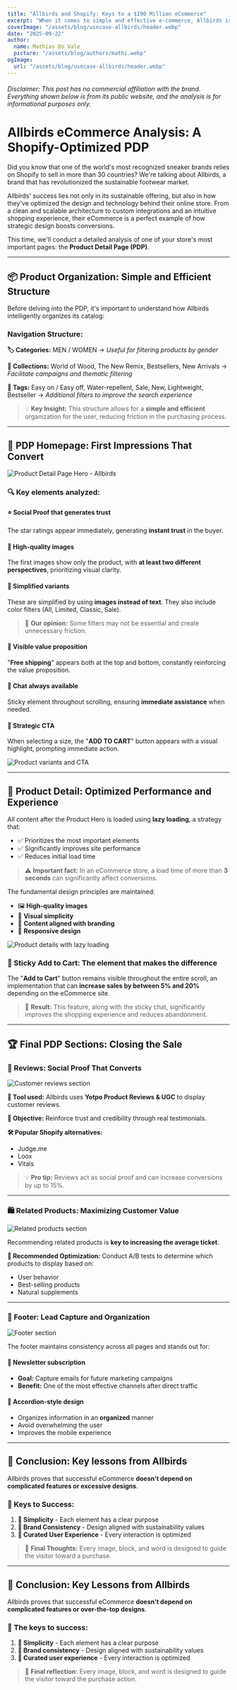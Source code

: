 ```yaml
---
title: "Allbirds and Shopify: Keys to a $190 Million eCommerce"
excerpt: "When it comes to simple and effective e-commerce, Allbirds is a clear benchmark. Its store, built on Shopify, combines minimalist design with a frictionless shopping experience."
coverImage: "/assets/blog/usecase-allbirds/header.webp"
date: "2025-09-22"
author:
  name: Mathias Do Vale
  picture: "/assets/blog/authors/mathi.webp"
ogImage:
  url: "/assets/blog/usecase-allbirds/header.webp"
---
```

###### Disclaimer: This post has no commercial affiliation with the brand. Everything shown below is from its public website, and the analysis is for informational purposes only.
# Allbirds eCommerce Analysis: A Shopify-Optimized PDP
Did you know that one of the world's most recognized sneaker brands relies on Shopify to sell in more than 30 countries? We're talking about Allbirds, a brand that has revolutionized the sustainable footwear market.

Allbirds' success lies not only in its sustainable offering, but also in how they've optimized the design and technology behind their online store. From a clean and scalable architecture to custom integrations and an intuitive shopping experience, their eCommerce is a perfect example of how strategic design boosts conversions.

This time, we'll conduct a detailed analysis of one of your store's most important pages: the **Product Detail Page (PDP)**.

---

## 📦 Product Organization: Simple and Efficient Structure

Before delving into the PDP, it's important to understand how Allbirds intelligently organizes its catalog:

### Navigation Structure:

**🏷️ Categories:** MEN / WOMEN 
→ *Useful for filtering products by gender*

**📂 Collections:** World of Wood, The New Remix, Bestsellers, New Arrivals 
→ *Facilitate campaigns and thematic filtering*

**🔖 Tags:** Easy on / Easy off, Water-repellent, Sale, New, Lightweight, Bestseller 
→ *Additional filters to improve the search experience*

> 💡 **Key Insight:** This structure allows for a **simple and efficient** organization for the user, reducing friction in the purchasing process.

---

## 🎯 PDP Homepage: First Impressions That Convert

![Product Detail Page Hero - Allbirds](/assets/blog/usecase-allbirds/1.webp)

### 🔍 Key elements analyzed:

#### ⭐ **Social Proof that generates trust**
The star ratings appear immediately, generating **instant trust** in the buyer.

#### 📸 **High-quality images**
The first images show only the product, with **at least two different perspectives**, prioritizing visual clarity.

#### 🎨 **Simplified variants**
These are simplified by using **images instead of text**. They also include color filters (All, Limited, Classic, Sale).

> 💭 **Our opinion:** Some filters may not be essential and create unnecessary friction.

#### 🚚 **Visible value proposition**
"**Free shipping**" appears both at the top and bottom, constantly reinforcing the value proposition.

#### 💬 **Chat always available**
Sticky element throughout scrolling, ensuring **immediate assistance** when needed.

#### 🛒 **Strategic CTA**
When selecting a size, the "**ADD TO CART**" button appears with a visual highlight, prompting immediate action.

![Product variants and CTA](/assets/blog/usecase-allbirds/2.webp)

---

## 🚀 Product Detail: Optimized Performance and Experience

All content after the Product Hero is loaded using **lazy loading**, a strategy that:

- ✅ Prioritizes the most important elements
- ✅ Significantly improves site performance
- ✅ Reduces initial load time

> ⚠️ **Important fact:** In an eCommerce store, a load time of more than **3 seconds** can significantly affect conversions.

The fundamental design principles are maintained:
- 🖼️ **High-quality images**
- 🎯 **Visual simplicity**
- 🎨 **Content aligned with branding**
- 📱 **Responsive design**

![Product details with lazy loading](/assets/blog/usecase-allbirds/3.webp)

### 📌 Sticky Add to Cart: The element that makes the difference

The "**Add to Cart**" button remains visible throughout the entire scroll, an implementation that can **increase sales by between 5% and 20%** depending on the eCommerce site.

> 🎯 **Result:** This feature, along with the sticky chat, significantly improves the shopping experience and reduces abandonment.

---

## 🏆 Final PDP Sections: Closing the Sale

### 💬 Reviews: Social Proof That Converts

![Customer reviews section](/assets/blog/usecase-allbirds/4.webp)

**🔧 Tool used:** Allbirds uses **Yotpo Product Reviews & UGC** to display customer reviews.

**🎯 Objective:** Reinforce trust and credibility through real testimonials.

**🛠️ Popular Shopify alternatives:**
- Judge.me
- Loox
- Vitals

> 💡 **Pro tip:** Reviews act as social proof and can increase conversions by up to 15%.

---

### 🛍️ Related Products: Maximizing Customer Value

![Related products section](/assets/blog/usecase-allbirds/5.webp)

Recommending related products is **key to increasing the average ticket**.

**🔬 Recommended Optimization:** Conduct A/B tests to determine which products to display based on:
- User behavior
- Best-selling products
- Natural supplements

---

### 🦶 Footer: Lead Capture and Organization

![Footer section](/assets/blog/usecase-allbirds/6.webp)

The footer maintains consistency across all pages and stands out for:

#### 📧 **Newsletter subscription**
- **Goal:** Capture emails for future marketing campaigns
- **Benefit:** One of the most effective channels after direct traffic

#### 📱 **Accordion-style design**
- Organizes information in an **organized** manner
- Avoid overwhelming the user
- Improves the mobile experience

---

## 🎯 Conclusion: Key lessons from Allbirds

Allbirds proves that successful eCommerce **doesn't depend on complicated features or excessive designs**.

### 🔑 Keys to Success:

1. **🎯 Simplicity** - Each element has a clear purpose
2. **🎨 Brand Consistency** - Design aligned with sustainability values
3. **👤 Curated User Experience** - Every interaction is optimized

> 💭 **Final Thoughts:** Every image, block, and word is designed to guide the visitor toward a purchase.

---

## 🎯 Conclusion: Key Lessons from Allbirds
Allbirds proves that successful eCommerce **doesn't depend on complicated features or over-the-top designs**.

### 🔑 The keys to success:

1. **🎯 Simplicity** - Each element has a clear purpose
2. **🎨 Brand consistency** - Design aligned with sustainability values
3. **👤 Curated user experience** - Every interaction is optimized

> 💭 **Final reflection:** Every image, block, and word is designed to guide the visitor toward the purchase action.
